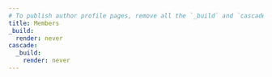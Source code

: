 ```yaml
---
# To publish author profile pages, remove all the `_build` and `cascade` settings below.
title: Members
_build:
  render: never
cascade:
  _build:
    render: never
---
```

